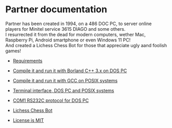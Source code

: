 # Partner documentation

Partner has been created in 1994, on a 486 DOC PC, to server online players for Minitel service 3615 DIAGO and some others.<br/>
I resurrected it from the dead for modern computers, wether Mac, Raspberry Pi, Android smartphone or even Windows 11 PC!<br/>
And created a Lichess Chess Bot for those that appreciate ugly aand foolish games!


- [Requirements](./Requirements.md)

- [Compile it and run it with Borland C++ 3.x on DOS PC](./BorlandC-compilation.md)
- [Compile it and run it with GCC on POSIX systems](./GCC-compilation.md)

- [Terminal interface, DOS PC and POSIX systems](./Keyboard-games.md)

- [COM1 RS232C protocol for DOS PC](./COM1-games.md)

- [Lichess Chess Bot](./Lichess.md)

- [License is MIT](../LICENSE)
